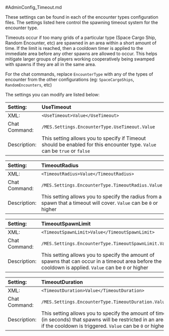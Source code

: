 #AdminConfig_Timeout.md

These settings can be found in each of the encounter types configuration files. The settings listed here control the spawning timeout system for the encounter type.

Timeouts occur if too many grids of a particular type (Space Cargo Ship, Random Encounter, etc) are spawned in an area within a short amount of time. If the limit is reached, then a cooldown timer is applied to the immediate area before any other spawns are allowed to occur. This helps mitigate larger groups of players working cooperatively being swamped with spawns if they are all in the same area.

For the chat commands, replace `EncounterType` with any of the types of encounter from the other configurations (eg: `SpaceCargoShips`, `RandomEncounters`, etc)

The settings you can modify are listed below:

|Setting:|UseTimeout|
|:----|:----|
|XML:|`<UseTimeout>Value</UseTimeout>`|
|Chat Command:|`/MES.Settings.EncounterType.UseTimeout.Value`|
|Description:|This setting allows you to specify if Timeout should be enabled for this encounter type. `Value` can be `true` or `false`|

|Setting:|TimeoutRadius|
|:----|:----|
|XML:|`<TimeoutRadius>Value</TimeoutRadius>`|
|Chat Command:|`/MES.Settings.EncounterType.TimeoutRadius.Value`|
|Description:|This setting allows you to specify the radius from a spawn that a timeout will cover. `Value` can be `0` or higher|

|Setting:|TimeoutSpawnLimit|
|:----|:----|
|XML:|`<TimeoutSpawnLimit>Value</TimeoutSpawnLimit>`|
|Chat Command:|`/MES.Settings.EncounterType.TimeoutSpawnLimit.Value`|
|Description:|This setting allows you to specify the amount of spawns that can occur in a timeout area before the cooldown is applied. `Value` can be `0` or higher|

|Setting:|TimeoutDuration|
|:----|:----|
|XML:|`<TimeoutDuration>Value</TimeoutDuration>`|
|Chat Command:|`/MES.Settings.EncounterType.TimeoutDuration.Value`|
|Description:|This setting allows you to specify the amount of time (in seconds) that spawns will be restricted in an area if the cooldown is triggered. `Value` can be `0` or higher|
